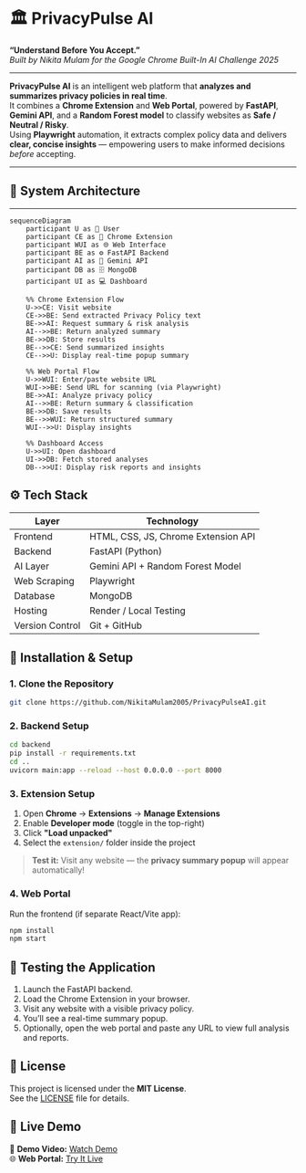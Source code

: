 # 🏛️ PrivacyPulse AI 

**“Understand Before You Accept.”**  
*Built by Nikita Mulam for the Google Chrome Built-In AI Challenge 2025*


---

**PrivacyPulse AI** is an intelligent web platform that **analyzes and summarizes privacy policies in real time**.  
It combines a **Chrome Extension** and **Web Portal**, powered by **FastAPI**, **Gemini API**, and a **Random Forest model** to classify websites as **Safe / Neutral / Risky**.  
Using **Playwright** automation, it extracts complex policy data and delivers **clear, concise insights** — empowering users to make informed decisions *before* accepting.

---

## 🧩 System Architecture

---

```mermaid
sequenceDiagram
    participant U as 👤 User
    participant CE as 🧩 Chrome Extension
    participant WUI as 🌐 Web Interface
    participant BE as ⚙️ FastAPI Backend
    participant AI as 🧠 Gemini API
    participant DB as 🗄️ MongoDB
    participant UI as 💻 Dashboard

    %% Chrome Extension Flow
    U->>CE: Visit website
    CE->>BE: Send extracted Privacy Policy text
    BE->>AI: Request summary & risk analysis
    AI-->>BE: Return analyzed summary
    BE->>DB: Store results
    BE-->>CE: Send summarized insights
    CE-->>U: Display real-time popup summary

    %% Web Portal Flow
    U->>WUI: Enter/paste website URL
    WUI->>BE: Send URL for scanning (via Playwright)
    BE->>AI: Analyze privacy policy
    AI-->>BE: Return summary & classification
    BE->>DB: Save results
    BE-->>WUI: Return structured summary
    WUI-->>U: Display insights

    %% Dashboard Access
    U->>UI: Open dashboard
    UI->>DB: Fetch stored analyses
    DB-->>UI: Display risk reports and insights

```

## ⚙️ Tech Stack

| Layer           | Technology                          |
| --------------- | ----------------------------------- |
| Frontend        | HTML, CSS, JS, Chrome Extension API |
| Backend         | FastAPI (Python)                    |
| AI Layer        | Gemini API + Random Forest Model    |
| Web Scraping    | Playwright                          |
| Database        | MongoDB                             |
| Hosting         | Render /  Local Testing     |
| Version Control | Git + GitHub                        |


## 🧪 Installation & Setup

### 1. Clone the Repository
```bash
git clone https://github.com/NikitaMulam2005/PrivacyPulseAI.git
```

### 2. Backend Setup
```bash
cd backend
pip install -r requirements.txt
cd ..
uvicorn main:app --reload --host 0.0.0.0 --port 8000
```

### 3️. Extension Setup

1. Open **Chrome** → **Extensions** → **Manage Extensions**  
2. Enable **Developer mode** (toggle in the top-right)  
3. Click **"Load unpacked"**  
4. Select the `extension/` folder inside the project  

> **Test it:** Visit any website — the **privacy summary popup** will appear automatically!

### 4. Web Portal
Run the frontend (if separate React/Vite app):

```bash
npm install
npm start
```

## 🧪 Testing the Application
1. Launch the FastAPI backend.  
2. Load the Chrome Extension in your browser.  
3. Visit any website with a visible privacy policy.  
4. You’ll see a real-time summary popup.  
5. Optionally, open the web portal and paste any URL to view full analysis and reports.

## 🪪 License

This project is licensed under the **MIT License**.  
See the [LICENSE](LICENSE) file for details.

## 🚀 Live Demo

🧩 **Demo Video:** [Watch Demo](https://www.youtube.com/watch?v=abc123)  
🌐 **Web Portal:** [Try It Live](https://privacypulse-frontend.onrender.com/)
